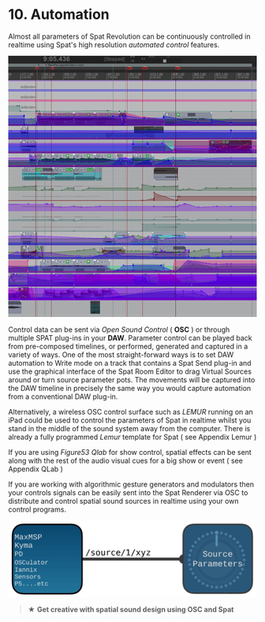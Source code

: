 # 10. Automation

Almost all parameters of Spat Revolution can be continuously controlled in realtime using Spat's high resolution _automated control_ features.

![](../include/SpatRevolution_UserGuide_-185.jpg)

Control data can be sent via _Open Sound Control_ ( **OSC** ) or through multiple SPAT
plug-ins in your **DAW**. Parameter control can be played back from pre-composed
timelines, or performed, generated and captured in a variety of ways. One of the
most straight-forward ways is to set DAW automation to Write mode on a track that
contains a Spat Send plug-in and use the graphical interface of the Spat Room Editor to drag Virtual Sources around or turn source parameter pots. The movements
will be captured into the DAW timeline in precisely the same way you would capture automation from a conventional DAW plug-in.

Alternatively, a wireless OSC control surface such as _LEMUR_ running on an iPad
could be used to control the parameters of Spat in realtime whilst you stand in the
middle of the sound system away from the computer. There is already a fully programmed _Lemur_ template for Spat ( see Appendix Lemur )

If you are using _Figure53 Qlab_ for show control, spatial effects can be sent along
with the rest of the audio visual cues for a big show or event ( see Appendix QLab )

If you are working with algorithmic gesture generators and modulators then your
controls signals can be easily sent into the Spat Renderer via OSC to distribute and
control spatial sound sources in realtime using your own control programs.

![](../include/SpatRevolution_UserGuide_-187.jpg)

> ★ **Get creative with spatial sound design using OSC and Spat**

